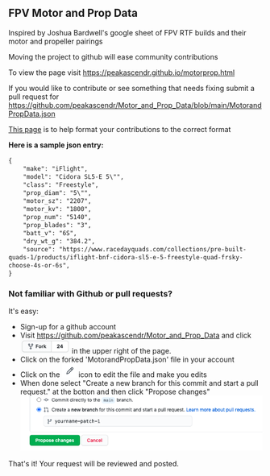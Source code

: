 ## FPV Motor and Prop Data
Inspired by Joshua Bardwell's google sheet of FPV RTF builds and their motor and propeller pairings

Moving the project to github will ease community contributions

To view the page visit https://peakascendr.github.io/motorprop.html

If you would like to contribute or see something that needs fixing submit a pull request for https://github.com/peakascendr/Motor_and_Prop_Data/blob/main/MotorandPropData.json

[This page](https://peakascendr.github.io/entryformatter.html) is to help format your contributions to the correct format 

**Here is a sample json entry:**

    {
        "make": "iFlight", 
        "model": "Cidora SL5-E 5\"",
        "class": "Freestyle",
        "prop_diam": "5\"", 
        "motor_sz": "2207", 
        "motor_kv": "1800", 
        "prop_num": "5140",
        "prop_blades": "3", 
        "batt_v": "6S", 
        "dry_wt_g": "384.2",
        "source": "https://www.racedayquads.com/collections/pre-built-quads-1/products/iflight-bnf-cidora-sl5-e-5-freestyle-quad-frsky-choose-4s-or-6s",
    }
    
### Not familiar with Github or pull requests?
It's easy:
* Sign-up for a github account
* Visit https://github.com/peakascendr/Motor_and_Prop_Data and click ![fork](fork.png?raw=true) in the upper right of the page.
* Click on the forked 'MotorandPropData.json' file in your account
* Click on the ![pencil](pencil.png?raw=true) icon to edit the file and make you edits
* When done select "Create a new branch for this commit and start a pull request." at the botton and then click "Propose changes"
![new branch and propose](pull.png?raw=true)

That's it! Your request will be reviewed and posted. 
